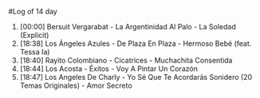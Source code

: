 #Log of 14 day

1. [00:00] Bersuit Vergarabat - La Argentinidad Al Palo - La Soledad (Explicit)
1. [18:38] Los Ángeles Azules - De Plaza En Plaza - Hermoso Bebé (feat. Tessa Ia)
1. [18:40] Rayito Colombiano - Cicatrices - Muchachita Consentida
1. [18:44] Los Acosta - Éxitos - Voy A Pintar Un Corazón
1. [18:47] Los Angeles De Charly - Yo Sé Que Te Acordarás Sonidero (20 Temas Originales) - Amor Secreto
